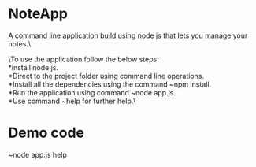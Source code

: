 # NoteApp
A command line application build using node js that lets you manage your notes.\

\To use the application follow the below steps:\
*install node js.\
*Direct to the project folder using command line operations.\
*Install all the dependencies using the command ~npm install.\
*Run the application using command ~node app.js.\
*Use command ~help for further help.\

# Demo code
~node app.js help
